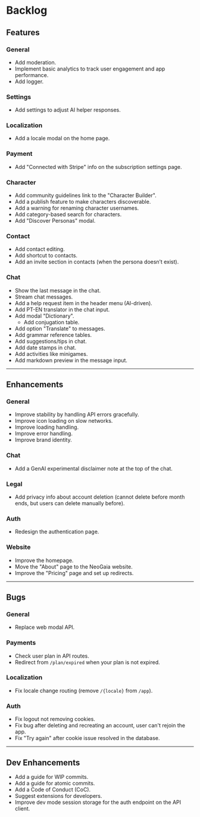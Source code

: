 # Backlog

Features
---

### General
- Add moderation.
- Implement basic analytics to track user engagement and app performance.
- Add logger.

### Settings
- Add settings to adjust AI helper responses.

### Localization
- Add a locale modal on the home page.

### Payment
- Add "Connected with Stripe" info on the subscription settings page.

### Character
- Add community guidelines link to the "Character Builder".
- Add a publish feature to make characters discoverable.
- Add a warning for renaming character usernames.
- Add category-based search for characters.
- Add "Discover Personas" modal.

### Contact
- Add contact editing.
- Add shortcut to contacts.
- Add an invite section in contacts (when the persona doesn’t exist).

### Chat
- Show the last message in the chat.
- Stream chat messages.
- Add a help request item in the header menu (AI-driven).
- Add PT-EN translator in the chat input.
- Add modal "Dictionary".
  - Add conjugation table.
- Add option "Translate" to messages.
- Add grammar reference tables.
- Add suggestions/tips in chat.
- Add date stamps in chat.
- Add activities like minigames.
- Add markdown preview in the message input.

---
Enhancements
---

### General
- Improve stability by handling API errors gracefully.
- Improve icon loading on slow networks.
- Improve loading handling.
- Improve error handling.
- Improve brand identity.

### Chat
- Add a GenAI experimental disclaimer note at the top of the chat.

### Legal
- Add privacy info about account deletion (cannot delete before month ends, but users can delete manually before).

### Auth
- Redesign the authentication page.

### Website
- Improve the homepage.
- Move the "About" page to the NeoGaia website.
- Improve the "Pricing" page and set up redirects.

---
Bugs
---

### General
- Replace web modal API.

### Payments
- Check user plan in API routes.
- Redirect from `/plan/expired` when your plan is not expired.

### Localization
- Fix locale change routing (remove `/{locale}` from `/app`).

### Auth
- Fix logout not removing cookies.
- Fix bug after deleting and recreating an account, user can't rejoin the app.
- Fix "Try again" after cookie issue resolved in the database.

---
Dev Enhancements
---

- Add a guide for WIP commits.
- Add a guide for atomic commits.
- Add a Code of Conduct (CoC).
- Suggest extensions for developers.
- Improve dev mode session storage for the auth endpoint on the API client.
